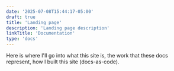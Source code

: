 ```yaml
---
date: '2025-07-08T15:44:17-05:00'
draft: true
title: 'Landing page'
description: 'Landing page description'
linkTitle: 'Documentation'
type: 'docs'
---
```


Here is where I'll go into what this site is, the work that these docs represent, how I built this site (docs-as-code).
